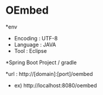 # OEmbed
*env
 - Encoding : UTF-8
 - Language : JAVA
 - Tool : Eclipse

*Spring Boot Project / gradle

*url : http://[domain]:[port]/oembed
 - ex) http://localhost:8080/oembed
